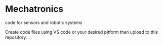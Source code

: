 # Mechatronics
code for sensors and robotic systems

Create code files using VS code or your desired pltform then upload to this repository. 
